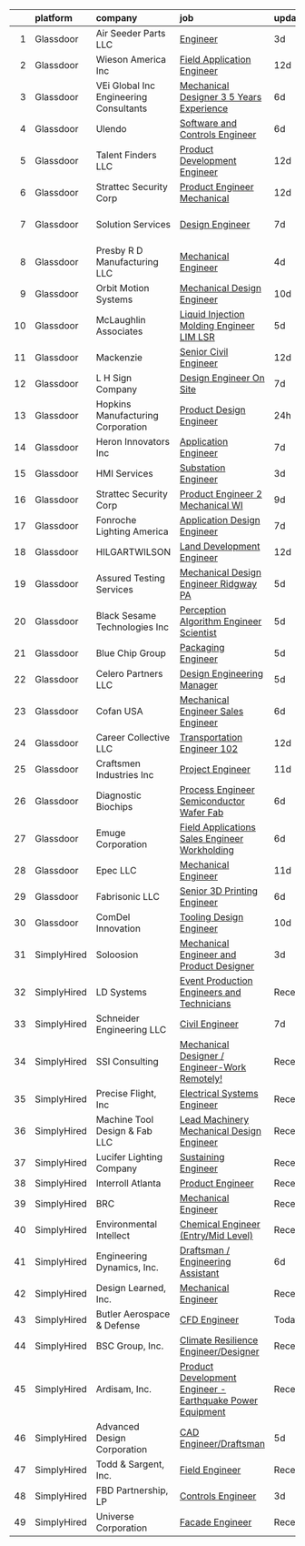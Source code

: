 

|    | platform    | company                                  | job                                                                                                                                                                                                                                                                                                                                                                                                                                                                                                                                                                                                                                                                                                                                                                                                                                                                                                                                                                           | update_time   | location           |
|---:|:------------|:-----------------------------------------|:------------------------------------------------------------------------------------------------------------------------------------------------------------------------------------------------------------------------------------------------------------------------------------------------------------------------------------------------------------------------------------------------------------------------------------------------------------------------------------------------------------------------------------------------------------------------------------------------------------------------------------------------------------------------------------------------------------------------------------------------------------------------------------------------------------------------------------------------------------------------------------------------------------------------------------------------------------------------------|:--------------|:-------------------|
|  1 | Glassdoor   | Air Seeder Parts LLC                     | [Engineer](https://www.glassdoor.com/partner/jobListing.htm?pos=109&ao=1110586&s=58&guid=000001816103764da4826d3954a26f85&src=GD_JOB_AD&t=SR&vt=w&ea=1&cs=1_e3aba16f&cb=1655190026229&jobListingId=1007931454522&cpc=B36DCB80D2A155BC&jrtk=3-0-1g5gg6tjujijl801-1g5gg6tkcmfor800-b5a62d5b1962bdfd--6NYlbfkN0A4hgeKHdLyHgzaskNEvl2xXMVaueUT71iJOYpLYISQUFvRYNkZjTydQ3Mt1guCgTjyZfk_dqfLWB9hEZbgiAsZ7YXLxNlxCbhIYVJP457aFnA89Syza5Vm2UhJuW42rcF0keUIM400c2okr5DRxuaIS6rzuAeg2edxT2RE0n1C87hG0eshOafxSLHa4vdgTXlocYxLPWq7zjvOx0a7zmp-QHMR4XBsB-zDak9w60N0P1mF9sj7Vd7t-BZ0o83qNuwBYU4lniurMhoXgXGIdiskliNHt5MgXkWYVqERteOOqJWScO__YjCUc_mst93KjnYB3N6qO4xpZChIbD_DlldmRgxP7jEiE4yUCwvpb1nZ1rBrpCEJdkmDlgR86aw6C48M86K68iBmH_xzTEXituX-cutoZPwJZvg2fQuL_oqJtACfF8nOXxuGGKsZAlfoCtHqG0OgxgZDE4A9ka8Z1-xxf08nXVcLV83y12kgXRfLMs1zpzwxip5CQgAEpz13xD59j8Y9D98ARA%3D%3D)                                                                                                               | 3d            | Grand Forks, ND    |
|  2 | Glassdoor   | Wieson America  Inc                      | [Field Application Engineer](https://www.glassdoor.com/partner/jobListing.htm?pos=111&ao=1110586&s=58&guid=000001816103764da4826d3954a26f85&src=GD_JOB_AD&t=SR&vt=w&ea=1&cs=1_889f4514&cb=1655190026229&jobListingId=1007910544874&cpc=99DDD6D84EB93424&jrtk=3-0-1g5gg6tjujijl801-1g5gg6tkcmfor800-134eb8a522032107--6NYlbfkN0CKNvdBtBh9SnuMcnkEvhJOJZTsmZHyY3ybnWicrfIHv4J7uR0g30tMgYNXfNUxIc1r_rRUjOkoMIOiLAMXZhROB-kD8v48cXuJCGjJTCFseeQ3RcmHn0x49MzqAAqSozWHPgGb61XvYRWAWXdTb8z6s5jCygNpcDBtvRt-aVaxzmlH7vvWLTnefVcBkfClnAZ_YtkivE38PVgNswWLfWXFHsCYLkzxQllFILDk7hps97qWUazo4kQdykOqqvlBcBDppQzs3VNSLMolxcYYlau-TioNkN0SiNVEmZI5hl3PElMdUI_Dk2VpZWvIN9M6cc06Na0i545VIkLfePeVlE-tMFEgOQ5Ndz1lLqSBrTOSy8KKJ0kWasybUgd2FfOUvKXgsGt5EFVErhclQFvsnyQL9kXTbs-EELeHK6Bvqc8oZbD6XYlA7saoElYxGRUOYNBthDnU3H-dQ6x2v26C0Q9X07nAPK7rrMGTxgJF7r-S8QDepTY_N4ar6rfv_h3diUwA5O_DHbl6FKRNtTSWbj4G)                                                                                         | 12d           | San Jose, CA       |
|  3 | Glassdoor   | VEi Global  Inc  Engineering Consultants | [Mechanical Designer   3 5 Years Experience](https://www.glassdoor.com/partner/jobListing.htm?pos=128&ao=1110586&s=58&guid=000001816103764da4826d3954a26f85&src=GD_JOB_AD&t=SR&vt=w&ea=1&cs=1_939b5672&cb=1655190026232&jobListingId=1007923752984&cpc=57BF6DC53E6293AB&jrtk=3-0-1g5gg6tjujijl801-1g5gg6tkcmfor800-8c24942a86aadaa1--6NYlbfkN0CVzXy0P5aOE6LeBhiNxsKm1SuvyWl5x_PVOaQPgnZvD7hKxzgvJkKmPCgXV7TxElXVi4edpEyIuKnA1A8kTJ0vPZaBn7UxxevA5tWEQExadYKup2stBLbHt-60uZvPudNUhUmRlNUaZlgde5pwJBeAcz5RWmkRs8odfzmr4SS-9uBqEV2UZj4a5tHUFX8XKUb4J4YGrfHIkG82qLO8WnoyihBIxexGNKtrkhS0KCDeBlS4IGlNRSjOgGry67JEMf0OQ0ROdZGgQHnwPPsfDV99Mh1N3HSKxrwORWs3YwuG9oN5kfftX90xnea0CopB595y6tFGl7j6ozS45LUiPC5lFrWSDwVN6Sa-SHTFQ-xPqf65mBvuVVjuidycBuafI9Wskvxv6gv3lbFKE5LEYRzDoIXjx0_WzRCC6s3TuUpDtuOy1voLG--1PkagU-kFsQYTu_DEy8WLwv0wiAPOd-Am37E28NytVYTDi3zu1yfEsBZhQ1fKEiPbDlqloY2MB4BV8A3fp6YZIrvzqCmHkw6PJF1DrZeVVjf6QWjB707Dmg%3D%3D)                                             | 6d            | Fort Myers, FL     |
|  4 | Glassdoor   | Ulendo                                   | [Software and Controls Engineer](https://www.glassdoor.com/partner/jobListing.htm?pos=125&ao=1110586&s=58&guid=000001816103764da4826d3954a26f85&src=GD_JOB_AD&t=SR&vt=w&ea=1&cs=1_64d8364f&cb=1655190026232&jobListingId=1007923894915&cpc=1FE5C5A57FCD3C1A&jrtk=3-0-1g5gg6tjujijl801-1g5gg6tkcmfor800-c10b6ab5cb8994b2--6NYlbfkN0ACTeRvGRFS6hadW-07x_K1RnsIE8OdH4tufuZ5eRAiXvJP4uszTk42BImT4H1nqzU1Im7FaOz6KJtTdOtQ3-Kkcfi6xTrEpzwsBfmB2ElVh6J8vEDCFyW3rb1PIJrmKQWI26FPQuPzGcHOZTl3K7if2jXGpxxCR3bWVQGf4NzP2becmeDSegM4u9lXcf2jWTMKHivZULE9u14EnWNOwJoHWM2jBsaCNA_CJC4feSe4RXyjyoqNJ36XLgqKAzoAJsyGYy4Ng_lOhHqgSawKiI9n5tnHItu1Nx_JOP-g__FlssqIEX7GDPVtEn7rKoke9LlCPgx9eHaed74ISpMGFO690e5lQj7curTCQOlmziNz4IwKnwj1WzNUlo2JQPduV-r6tBeG0i-hCJIDCuPDqoEgZ2y6R0UzpLRXFAZtmLWNCrKKfHC9yZEcWKBSQrXzqPUgc5EOB1Hlp8dciYMaDe5fbrMFt-0QmGyAqlvpBIkFZuHa7U2Q3hStm8qkEd4V2e-9DChypXSLpf8RyrY7auDP)                                                                                     | 6d            | Ann Arbor, MI      |
|  5 | Glassdoor   | Talent Finders  LLC                      | [Product Development Engineer](https://www.glassdoor.com/partner/jobListing.htm?pos=108&ao=1110586&s=58&guid=000001816103764da4826d3954a26f85&src=GD_JOB_AD&t=SR&vt=w&ea=1&cs=1_93c5e8d1&cb=1655190026228&jobListingId=1007910464933&cpc=5F2B44A93E4219C9&jrtk=3-0-1g5gg6tjujijl801-1g5gg6tkcmfor800-7fc2c6c1b4221228--6NYlbfkN0Dmx3LM07LHmcTCfdDxfQq3CMLhHJRcstHwhFddpL2x3mjb4UubdYFdrv2OfN7tAbPrVT-o2BejKBm_eYv23c4mXWIddhJoj_lHYDKqogwwz2NO_PTsRXIwqIIMY9UbTfXE-yAXTEzNkku9yS_TldXOp24C9L4vASCGBJyXoWVKVp5bcRC2mlWUpbx4C70Ih3Lqwt-j7NUP9KI3LE09ko01ZdrTqhZfZpdceWwGMBDqqq-OcNtheockqXSaqprs6y8Ju3LK8MGQyUAH4XDl1H1VlvWvQ4yKLzug8WzTLyodnaGiIFEvwN74VyYpdLVhySS6XEikZTkGp8K40Ryy_J7Wy0Vqm51rW3tJy_m4pwDh-_qh1Gmyht33qVdq5qHfKyQK-goK6aNp38IsT3qgFHJZjpYOvqcweDgclk-sx8MfBCoc5N2zCmbEcSyXbsOpp1F3tdlesrapqwCJMLuDiSuoJ58Go2nk_7HK5yYyxIg-Xw1Q9WMxtVKYuaY0JQiU0B6WbvowEWt7eSZCOnUnCJTqVCld4vu59aM%3D)                                                                         | 12d           | Arlington, WA      |
|  6 | Glassdoor   | Strattec Security Corp                   | [Product Engineer   Mechanical](https://www.glassdoor.com/partner/jobListing.htm?pos=104&ao=1110586&s=58&guid=000001816103764da4826d3954a26f85&src=GD_JOB_AD&t=SR&vt=w&cs=1_9c399d2e&cb=1655190026227&jobListingId=1007909306635&cpc=5D40EB493F409709&jrtk=3-0-1g5gg6tjujijl801-1g5gg6tkcmfor800-ce19792c058d9527--6NYlbfkN0Ds6hp_S9GUQDQFu2ynQ_iItyknFtJ18oRcs22e6x7_M59LDGlCTt44kTp5raCkcEYqWuB2SmQ2t_g8v2eDqGYhnwMYJqBZZLqn9pgLhUT874Hbq9PJ6LOPID59exrSxgNSqIuNNyTsEA4rpr_0ygcrZhlBUEj-GyvBgcI5cg0M3cEi0RRW9qKXFRZW6VCIi3KSBIVnv3wgF3oPtFV7mOFQxcQFt8VMbKiIQmgONZIHRCW2wpQlx-ikwHo8-QCs0r1nCXFev4KHf7TAez1zp5svJI5lDhj7V7LmDCzEHKEVrtgodleqkXykBfgj4cNTckhiTaj8i1J5_h_Gm9eNnF_oPlMXFfzSJUB4hK6KEtJv6315xyiGbJ4va7c6Nu77MDW6pNUH4ASOF1n_NyFQlfZROC1Ijr6782Wa1PnAuiPxdgo4Motc099oVFhgFZuAfGbgfvpZ7erUKF3IuSujkAhbKaAntfoN9Nbsu9oI45gevQ%3D%3D)                                                                                                                               | 12d           | Milwaukee, WI      |
|  7 | Glassdoor   | Solution Services                        | [Design Engineer](https://www.glassdoor.com/partner/jobListing.htm?pos=110&ao=1110586&s=58&guid=000001816103764da4826d3954a26f85&src=GD_JOB_AD&t=SR&vt=w&ea=1&cs=1_f6ca1d78&cb=1655190026229&jobListingId=1007920942505&cpc=DC71352C64006409&jrtk=3-0-1g5gg6tjujijl801-1g5gg6tkcmfor800-153ab2200f224b78--6NYlbfkN0AZiaPZyccuKjlre0e0RaBFeO48J0QExrO5hcuLctOVaJEbtQVSe57oak_d9O7D0yE0-qJYPA7PcskgJP3NQJv5UOxdJZbDDrrrl0n-zLDAnUC-Z5zTFazOue9rpDLY20GxuFWN5N0Rchg7NccMB2YenapZMinUZwhe0cmzoTfhPiBgCEv_0HeWLij6Z5hFHFatzwtiup6af8re24BrKEEa8nUQW1nHJHHbBcMzp0s553QCz1tQOqRQJvgV-9qolrJmQn9c3np4VGYPqNFNYLdDSyWKDCSEVzY39TL3YdzHRQ1EK63zTLcV2KgDEYp4XtXzw4oa4TXDS9e0TEHrlfVrvPnzfDmFUQvAZwB2HhcnwzW3am-3_X2nSeYncAgADFqTbUTIKNim1VeEtswLFagPqx5v5LkYTBv7xd5olgoYwNlzEifvbhsL4a2AvoDMvuxe9AY0SyupKMhcAcx7uJgJT7oBfEjqX1TSv_dh1tBVsC3i_Lq6yKkg3sP7Qh2piS0%3D)                                                                                                                      | 7d            | West Columbia, SC  |
|  8 | Glassdoor   | Presby R   D   Manufacturing  LLC        | [Mechanical Engineer](https://www.glassdoor.com/partner/jobListing.htm?pos=112&ao=1110586&s=58&guid=000001816103764da4826d3954a26f85&src=GD_JOB_AD&t=SR&vt=w&ea=1&cs=1_9242a957&cb=1655190026230&jobListingId=1007929497780&cpc=53BB737DB17F5DC0&jrtk=3-0-1g5gg6tjujijl801-1g5gg6tkcmfor800-46a5f0a2b68e8f63--6NYlbfkN0CKij7PqlIn9pQR8s_0vB4zvvDsZ04godURatqxYU-ro9fCuDXjMcdwOC2rIcFHEBGXFfhYrSaUCCDsQ9vcPpHnq9rdiVQopFqEXwJtNMNQyr2dHCflrUunEan-tjlvNH1KDiBPFedYYFSgp9u61kZw8uaMa7auR52-XTslhKioGlXI84peSwSoJM-j8lzsZxltWKrQ0Z8mGjJ7ndX1ibegnc4vHgzXHJ-LfcPilZD8kbZjeE5pGNZViPUM8QNKtzshYQ-8dA-FiAcQ3GFZ1e9xFNsydbgo_QgN14tiRQYJqqz8KFuI-mTw4Ln9A9XW9QW_1FbffBpPZ8ZbDZJsvSvtP4yqgnHGvfZHoEiTcV5EEW6vMELruHtJd_U6qlFiAJlUntUL9apxXcddmYfwcPAgV55E_BUy2ULTzeImqKPUio19Yfb7JSyuw_umTUkAAT5KkK8Q9KgduuIVmrvbqgmONyQK5hVgPRgNbodlUwDVNwPbk9sPsYma7PteN4rrAGopKLHocerg_g%3D%3D)                                                                                                    | 4d            | Berlin, NH         |
|  9 | Glassdoor   | Orbit Motion Systems                     | [Mechanical Design Engineer](https://www.glassdoor.com/partner/jobListing.htm?pos=106&ao=1110586&s=58&guid=000001816103764da4826d3954a26f85&src=GD_JOB_AD&t=SR&vt=w&ea=1&cs=1_0104c846&cb=1655190026228&jobListingId=1007916030828&cpc=99DDD6D84EB93424&jrtk=3-0-1g5gg6tjujijl801-1g5gg6tkcmfor800-ac39d79f1ace6623--6NYlbfkN0DrQQo8vEuewGHqDKRroWTDfQwid1FZcWplLes-SJkgwjgqoXh92r1vUJGzYskC96pTZiTWgVHLXb9MfT3E_gARid3grtfqh-KrbOvkF-ufmMyFuH_rl0edX0PwazAks-Cdxai2xawATfuSjgJ3w7OZevlszDhdLCf3SHwAkke6yfeWL8WAdF7FodqYl0GzK6VLbRZrYHev_qnE-WiHMa_SwPzRz3CxGgI6-5dMH0NxwLr4u5N7QAkenxx0sRGL1FYNsnxo_NCIwa6idcIEXbG-dFOyRzbzpm0tKCifc_l8IQEJIjFxZKUs506J4xr0Eqjtv9uY293LnoBwcK0nDqrCfI6bFvOQ_PN4efncjqGiYYenUJI5AddA6xvyyigYNdHM5HGtcfrg5ZYbR_FURNN7Lfs4v97GbXqVRyy1V9a2TDtktUpEl2A29UEERZ2VnX4NKtceMqpV-FQKo17IYOL0OaTOihzkaF9xc8eooyUtMkx6ek2v3mS46AUrVb0f5CBvndVvDyWs_fDjkXgCCD4X)                                                                                         | 10d           | Bristol, RI        |
| 10 | Glassdoor   | McLaughlin Associates                    | [Liquid Injection Molding Engineer  LIM  LSR ](https://www.glassdoor.com/partner/jobListing.htm?pos=107&ao=1110586&s=58&guid=000001816103764da4826d3954a26f85&src=GD_JOB_AD&t=SR&vt=w&ea=1&cs=1_c8ef42cd&cb=1655190026229&jobListingId=1007926072693&cpc=7B13412C25A996B8&jrtk=3-0-1g5gg6tjujijl801-1g5gg6tkcmfor800-1b41155cb5cbc575--6NYlbfkN0DukAwDndutArnS8OT3znlJ-TW2KpK_7rZjO0LfXc6UVH5gGuOvt159fzAK_WMDVQffU1P0Ml902p1KkxtIhpUJyWDYd04n-Btntbrgwrcx3gXnQZc7-CYXCvG_vqj996kalj7MZPX7N4fDgyN9daHedT73QSAhnhJtT9y8IYTDna-ggms-A9wfgASo6Wc2hegOiX3XzX0f6_rX_RzmsSBiOvE-8RSekrT60rjAe-1UhjsIXb4sF5ySQo5aqWlYH-tYj8zKBdM77ye95czp_0tWiAb8WbwD17gIbvQYw-KlADRaZFSiuYSYWd7DquFTxuEy1aTAkXD41OfvBRVRY5Kc2NRPKvFniWL9b-ZT4ytwxtyHS4cKb7P30DeqcZXC_tWVXXedlkJA5b0w_JnVsykHNoddE8LLEDYPui2hOEJWE6HFGo6HLzG5UakRLZJmUdNniAxGXJigfGmnvTwuRpZ9URykeNZHYFcklwyhWt4d0xdLjSZBGJ0dHaR3zokEuJkocKkhKq8tA-186nvpCJptzRtkM7DpyGfPgS-xJSVDdA%3D%3D)                                           | 5d            | McDonough, GA      |
| 11 | Glassdoor   | Mackenzie                                | [Senior Civil Engineer](https://www.glassdoor.com/partner/jobListing.htm?pos=129&ao=1110586&s=58&guid=000001816103764da4826d3954a26f85&src=GD_JOB_AD&t=SR&vt=w&ea=1&cs=1_a6673851&cb=1655190026232&jobListingId=1007910177916&cpc=5A17ED4601382900&jrtk=3-0-1g5gg6tjujijl801-1g5gg6tkcmfor800-1f88dfdd7b91af98--6NYlbfkN0Cd5ZvLdai7cR0fypH5_WiGezUQesq24dbKuF0ly35yawz-zFSILgXqdCLE8_9Kb2nb8RzQor88Dh69AVCw9f2ZWs_bVdG1iivK2xSNHdzTAIPMDtU40LSOjOn0frFo5dpkGbkhaM3BwZ-nQTt4KbSfnnTg162Hxrvx2tGAXoYdMRhAxKB0QJa6fgyOZFH6N1UXcqr-o7qWFS00WMYYGt2PPs-Mo_Mdj6BZdVj15VSAIqCLkupYoJAY0SA4YE2QeWXphOiRQlQN6x3fzjCxDfggFO71KOjZsk00mbSZ4HjS30r3uIHSVB8_3CIp3RaVGgVcrhzJ3chnag3wPbo6VQy-8d3WYF5PnFvFI4KxyX1ZReSyLRdoafNhs9AZxJy9A1RYKPzIDe-mm06mMkUXUQ9mrFIgSgQGHgVMJiON_Wzgw9AZQ2g0Lmk2-yxR7NFKhaIVuyVH5OzCheePTnXzq0TN4LdHaNXOEn9J_l7hfVwl5NnRtMwiSs0HQ3Qd_QKvcF5hgjE12pw9YQ%3D%3D)                                                                                                  | 12d           | Seattle, WA        |
| 12 | Glassdoor   | L H Sign Company                         | [Design Engineer  On Site ](https://www.glassdoor.com/partner/jobListing.htm?pos=123&ao=1110586&s=58&guid=000001816103764da4826d3954a26f85&src=GD_JOB_AD&t=SR&vt=w&ea=1&cs=1_861fdcdb&cb=1655190026232&jobListingId=1007920858254&cpc=AAED28D531AF0586&jrtk=3-0-1g5gg6tjujijl801-1g5gg6tkcmfor800-576f22a3f9372537--6NYlbfkN0ACTeRvGRFS6hadW-07x_K1RnsIE8OdH4tufuZ5eRAiXvJP4uszTk426Tb8mQzYLhpBcRQeFPeSCdotXtpUbTibZrraL0BacK3jCDqwR0psUrcWQFOfYAwLegFAxr7RX_zO074zbiRSXSefUaQYMkKSIe6lsNHyOP6fQd_PY1v7sKTLJNVdDQjDGKsgzp3KFKoV-lqkI8_VbhavJT0oTZNX6d3MHv2N1Z9Ut49kspdpK8mRrLmXUVxT9pP_35JdbNaFCE1nI89wbPXAbw19tOY5Otuph1xKYABERYOkyuDrXH8qDMlpjIzQxISftPyOeLKJG0xihFoyzWL9GIc4e3zbXUDBzT7n3uxqgz3kyDKlVaNrGUrwVE6Lbbjit0sYN3yu54xTWCgQz6GDdGO79aFGLA9llukuAewd-dwFU0zLaTh6WZuoOSLBrS7ZC39cL_NO0z3eVR2FcChyc5xjQj96Aracluiu5DZxrD2VEuzz6wFoSQLxhjsqGPJR6uxWTU1hZ1nXGJmpMQ%3D%3D)                                                                                              | 7d            | Reading, PA        |
| 13 | Glassdoor   | Hopkins Manufacturing Corporation        | [Product Design Engineer](https://www.glassdoor.com/partner/jobListing.htm?pos=126&ao=1110586&s=58&guid=000001816103764da4826d3954a26f85&src=GD_JOB_AD&t=SR&vt=w&cs=1_3cd2f4de&cb=1655190026232&jobListingId=1007937285518&cpc=56251F93361B7DED&jrtk=3-0-1g5gg6tjujijl801-1g5gg6tkcmfor800-480594b35e1c026b--6NYlbfkN0B_HvgE05pFSkb_Z5lsewMK9saEU9PR9pR_cTHu3KaFsA9I98-t1mhiXZT8zNDXCGSf-ocKCQmi4joXugsvbda7rek5EJG5GFQEwvi3a9Q_2-ycpy0Fr4odo8-4hMKgN3w-eJTUknF1UyJJHz9n7xE6IezNfASPSn47AbP42FFJbKjFeEFE46HTaHV-MJ0T4jzEy2GlOR-vxnfspMXKLwfezQ5VpgM-5OGX_iy6GjnZYhFmKv3Mem4_CnBULo6mMX5MCL-DGquEQWDgIsOp1Kr4-IBvP1EG5SrvmsOH2BZ2DCaXgoDoFLhLj9ngi2bBwvlC3FRvdzRktMEuKbQF-p2gxOrl2St-_HifEuFHvwS2FslYt1v4qhwinAF2yKPIy1CcG7L4vV41JyK4yeLw6Yc3dI-0tIOdOL49I_NHuhMt_grPtNOHg_g0Q2cbb4tozewNmcpuqHx76gJOysEwv0K-S2b-oYeMo46Yd8F8_DNZwZ1quZ94W1sbFLKxg5c_NLaE4Q0wzb6PLOdebc_mpt0VBqzl1dORFLJ3hRWpvoAPW3HSPWqxuS_BovPQrT4R9-NQfmz6_f23ONg_AwhERmB523V3QTmyoK5znB64LlQJyP5qDr6U14JE) | 24h           | Emporia, KS        |
| 14 | Glassdoor   | Heron Innovators  Inc                    | [Application Engineer](https://www.glassdoor.com/partner/jobListing.htm?pos=116&ao=1110586&s=58&guid=000001816103764da4826d3954a26f85&src=GD_JOB_AD&t=SR&vt=w&ea=1&cs=1_320e8d2b&cb=1655190026230&jobListingId=1007921072711&cpc=1899023E9966B094&jrtk=3-0-1g5gg6tjujijl801-1g5gg6tkcmfor800-999aaf3812838925--6NYlbfkN0BKgzQyzTF1Q9mOsR1amaS-juVGLjHt5Cdom-gEF9y-xeJJUKVdh3iJ-Jf3G4cr8JyYo9KaoDSOLcZkg8G5x4fFVgEQZ60rr_sCbpR_hufRh24ARfCH3_5aVEKQKPFdMP5kc7ujzZCQbVT6rXyPA2_t9iOCY3bLV0NwxHITddHE5deC3v0gOhcIo2J5VXB05GlJPrCzWDnTggLrvyyKWzd6jkel7gadR5A1c8yRkHcwnbUsjRXM1JVyr6NeSJLopBLVt_mpA8zPd3tDoxpI42VtBwix4lunOsjHvuesLlHxeTuJ-CaY1qv2CPcLbvpS_J_vGq5i3-FknZIiA9R61SAI3AZ8PFEns1tNpQtViCv6S24IEa5ogTS6j_54fMmrWgLxIyt1OL-ERT9cKuupLQzQ_IcuJ-7XmPBOZbUiT26cTFFTsnVq7CeeIDtMsBLHLm5qUAc0ZGY4AbmV0cfJ_oL7mthvGXX7LbwoXb9mtN13aZ_yKs02JRtLXiwondrcWhTXc0D4uxgZCg%3D%3D)                                                                                                   | 7d            | Roseville, CA      |
| 15 | Glassdoor   | HMI Services                             | [Substation Engineer](https://www.glassdoor.com/partner/jobListing.htm?pos=113&ao=1110586&s=58&guid=000001816103764da4826d3954a26f85&src=GD_JOB_AD&t=SR&vt=w&cs=1_91a0c1cc&cb=1655190026229&jobListingId=1007931556894&cpc=DEDDE6F097155CF1&jrtk=3-0-1g5gg6tjujijl801-1g5gg6tkcmfor800-8ad3c14999ca5e7c--6NYlbfkN0BsQv1WssY4Fjlj8_K1J1V0f0nBeZ-96hm5tyYRAdyCVa9Kyl8RL16FuwFIDx9Haw-ekH7squXfayHtW1TcR919pM1xKZAoRgOg3pLTaBP9HBbq9TCTYADFhruzc2lWZEpfjdPwciV3RnoSKDaxDmxKZatJUgm3ZskxlzRxgNHcXeEWev_x9vumSBDMPzgWbO6pJVF8_Wka2fBY_BzgrHrZ1vZTs8wp_jsuiESYo4yHHHGuIUTeJEX1rxReKH4qmvwxvPJ7u2QZfBqQhoA4ii45T8YDDpsX3QIl796EJ1T-EYWJGVOnb8TWEHGg1ZxnFHKDECXjJ5pt6vauJoe7cHod1_WBh2wcEbcXp_gd4c6PvY0XZ0gQSM8H2PEzEvuzQgJKnAlGYwB7IbtLJif3aOkad13p9sJP5FguTY4glZ4eb_Ovci6wupQAPnr_Btj9TF0DRlSXDD4jjfqOaava2QRAjb6xkMssAP9wryuwLOxTUHy0I99nUKCVrddMCr2TE0Mu16TMdaoOWD4nP89OSH1nFpoyJqsTvKuL3NHu7WM7gdfE51l-HwrHYPfSmQqTKNUM6wcFJbkemw%3D%3D)                                         | 3d            | Richmond, VA       |
| 16 | Glassdoor   | Strattec Security Corp                   | [Product Engineer 2  Mechanical WI](https://www.glassdoor.com/partner/jobListing.htm?pos=101&ao=1110586&s=58&guid=000001816103764da4826d3954a26f85&src=GD_JOB_AD&t=SR&vt=w&cs=1_bfc83214&cb=1655190026227&jobListingId=1007917620867&cpc=147CB3733C937FC9&jrtk=3-0-1g5gg6tjujijl801-1g5gg6tkcmfor800-7354a75937fab6b7--6NYlbfkN0AI9HVnuJ1vforiP_yQPDkiZaQDVO58FsP13dAu8TE_8-PEhOsmh_2OYQiTYiqf0YVvCpNLopZQ4f-zVQ4HSlPBLe6EtT4CLysukT8co6f9lCciEQrD96zfiWMIuNt_QCVT5GGad4fUmqhfM--VcxrajzvIbsEtroqm0yR1sfbevxpq6fUYkG7X0wE3qaSro1y9Dfm8YxOKHpdFhHDxE7MpsndUkcEPpWAyJn3DUi93oZE6SPvRtv4AWJGLHn6Nw5-S6bEGhObu1209y6LBxXPseBFejdlzZoGcAKxGRvZ-S47urCAkctGkPDiwX6FzHJqBANcHMRmn2miYHLvQoVRn0ZW0iPOUZUzW6TzC9T1Hop7DKPOn84Pkq2AMJ3Nbj7T0ODzAEdaL5Uu8VNDlmxRZqdR0Z4NNbUyT9g_z-a_IqxHbTY2gh9vdlfaPHrz5xt8fqh1Li65wjrgHvaI4tvfFQJRW-pagjvnQ5Z_Kam-PNg%3D%3D)                                                                                                                           | 9d            | Milwaukee, WI      |
| 17 | Glassdoor   | Fonroche Lighting America                | [Application Design Engineer](https://www.glassdoor.com/partner/jobListing.htm?pos=118&ao=1110586&s=58&guid=000001816103764da4826d3954a26f85&src=GD_JOB_AD&t=SR&vt=w&ea=1&cs=1_a11bc2c9&cb=1655190026231&jobListingId=1007920818759&cpc=F273AC118AFFB46B&jrtk=3-0-1g5gg6tjujijl801-1g5gg6tkcmfor800-032a8950114ae027--6NYlbfkN0DWtRa9NJfjQIs4MWRRqD4F41esfMsK79cV24t80VXfzWoIWo7wDhVmB0HwB2k3YwvQp74pjD6wc4VBIHS_E8ZGHYRpPqerK4tA8JNpkdxq_1BT8w8Hkn8A5pXVi_b7IXpAoumBsFq8MQK2Wckn1iIadqGA4ZHqmlMqLLeVk1HOqVZmC3j6Jv_Sn3ilsp1B-Pkwao5KVmwUEgd_KIaeN3Ju0KbS68GRyYpZo0lkXpko4XoOv3LcIYp0hDjcbCB8L5fEhFpnrvSwvixg35PjQbF_kl7WACbmJEI0VhnbT8NYhHkJ2yuCnwVSfLqSuDSBJWJZt0xolrupWqq2_-y6yywx6pJ8TmRc8R1Ymqr2g-sofZSVFrlvTKII9gFItu8mZRjXToYgS3gou3TtViS8D_mSH-3yIZ8f0d3-WiBESwbnb09i07HHvilV_JuCseku200oHdrxkuXBTxFwoOXYnSodsvgNYQ_rb76eOOzjg5oFign5_--T0YwtgnP9JqefMimCswanattIZ_tcWBuqP1ne)                                                                                        | 7d            | Boise, ID          |
| 18 | Glassdoor   | HILGARTWILSON                            | [Land Development Engineer](https://www.glassdoor.com/partner/jobListing.htm?pos=119&ao=1110586&s=58&guid=000001816103764da4826d3954a26f85&src=GD_JOB_AD&t=SR&vt=w&ea=1&cs=1_a108bcd6&cb=1655190026231&jobListingId=1007910097166&cpc=A294CC0C7254FA24&jrtk=3-0-1g5gg6tjujijl801-1g5gg6tkcmfor800-b57800fb5bfefa8d--6NYlbfkN0CHpSnjIPxMtekS58WZl5Olhjo2iWL5RjE_Boe0ccr3FpZkwzxCry1ahr1x4odrNKEwA6Ckv5KZdGsFYqIK0Q3GFlghvIB-bVlZp6DGnXTJv_TuT3smx832kEbKIZ8Ji-O7Kx2qoh-PLx_U_gP9lCbl0Fhke-XL_zac2peDdeREL5mFvQTZyyuhSHhFs6fEi2t5WExxG4ZUNRrH_Ep3F9FqBZ4gppwhPdVWXIA5jyveb6RrUb2eHBGpIwB-nLZgk8j1Czi9jJFJ5iDy97okC3-b7OrJB8snGeRp0u9KiuuKTKQyY9XB6bj2Hz1rOY9Z8FByJJQnplNLceP_-HH8Cl2zpkRcsiNm7NpYTJ7N4BQRg0_kg8K6UdlVdW8-fK2clAVJUOID_80sb0P1JhuH-3fY5Ngz58HhZbqgrogUp9ZEVxvneO-pvZMLvYobcnc0g8U7OuU18CuqDQlMzwcyfrL8auUcAJWwLohVrLAG-UAZbRvGrLu6nEoIkW1P7rowbCCST7uB1FFFhahXTJ1dKikc)                                                                                          | 12d           | Phoenix, AZ        |
| 19 | Glassdoor   | Assured Testing Services                 | [Mechanical Design Engineer    Ridgway  PA](https://www.glassdoor.com/partner/jobListing.htm?pos=121&ao=1110586&s=58&guid=000001816103764da4826d3954a26f85&src=GD_JOB_AD&t=SR&vt=w&ea=1&cs=1_0dddd62b&cb=1655190026231&jobListingId=1007925820688&cpc=0532D3C59FD6A6A9&jrtk=3-0-1g5gg6tjujijl801-1g5gg6tkcmfor800-ecaa971c780997bb--6NYlbfkN0CzvULQwG23MbfgQ5ABydV6xH9DbrD__LRBDvFvHMjzYOc5JYsy-HNUsBEVuygNUd8xxscJtvISNBZhjdNWjTYEEYvDsT8xWmr1rhduaoXMKqFiJgA7XEu1wL7qA6wvZus2tM1k03y9vtxI3JPcAeaD7QstEO_oz3vRUqKQSziUnwNj4YaiESvavZCx9orJfAYOqpgHVKaxPjj3dH1QV0-mOJG20CQ891FQXbahCnKaFNK1F2GETEfAsAFRMNuljfgJY6gVbcjeudY_kQEBNH0tisjsJnM6y1MhzzHxyjU5r2sZxtiS3aUrxGzQTXVNtfpe4Bo09R2HGu3gqT6Iag3nw6YO6Ye1bTFk13osNuY279tgDPQppZulR7jpysWOFOCE4-mLxGH6LgcrrKrlsicfEuVzQxbpQaHS-ON0uxucIk6DJaeyYLbVKqfDvpwYduXP1ULgFJC3rqr1ImwXmaVtsJiYy8haT6SZXsmBEDu0li-OepCVDlKy2jcNqqafswoe_5drcNAun7UOSXZSY_vAVVanejtrYf3qPxNvw2IJ2Q%3D%3D)                                              | 5d            | DuBois, PA         |
| 20 | Glassdoor   | Black Sesame Technologies Inc            | [Perception Algorithm Engineer Scientist](https://www.glassdoor.com/partner/jobListing.htm?pos=122&ao=1110586&s=58&guid=000001816103764da4826d3954a26f85&src=GD_JOB_AD&t=SR&vt=w&ea=1&cs=1_ffddf274&cb=1655190026232&jobListingId=1007926753236&cpc=6F06C97B0D93B156&jrtk=3-0-1g5gg6tjujijl801-1g5gg6tkcmfor800-6c5d2676ba8765f7--6NYlbfkN0C1y6JstYOqKQSjlTzRNpLqbqc-mamcipwBCr4Y7LMyiseNpJIfYgc3xcRV06JmvklZlXYfa4AInNYTYZSQPGq425lCYfzldH0J6HbIwJNNMW-rm4-R61w6FJrNrh1R2QyGyzczGygxlp8jbIUm2RYv13EUsVuQaGrQIXnIKhxK07QDNbISoBDP-9qMhEshhDNji5_QEZFcJmssEwFHnoogPmdAp0t7eM-XHP3HEo8mb6wg_pGTcdVGugXt_I0cbQ9-nTCuvh7Zl6ASeZjZ1o3e0JhZ95p1sgc0OKKnqxEpFjF-DF7CLurgdQRI4nImT8Dqon9eqLj9-dLwyK6dD_w_653WgpxKKyUFkQfvLroOYCWbf1O1HC-2up3Jpfpv4ceBmzYA6TT9fBlXzjXfNWrXg9n8uRP8VvaLcxNjcn0YEG__Apf7np2wkrBmvMlAkOConhnpm0UrI4IdQ5q3kfueM3X5XT3OxPxeeZwUF_-UcjH1F_ZIhlPr2sA0Z65HS--s6UE9AGvGrA%3D%3D)                                                                                | 5d            | San Jose, CA       |
| 21 | Glassdoor   | Blue Chip Group                          | [Packaging Engineer](https://www.glassdoor.com/partner/jobListing.htm?pos=103&ao=1110586&s=58&guid=000001816103764da4826d3954a26f85&src=GD_JOB_AD&t=SR&vt=w&ea=1&cs=1_92cf6019&cb=1655190026228&jobListingId=1007926660750&cpc=F1DD1AFD7FFFBFA5&jrtk=3-0-1g5gg6tjujijl801-1g5gg6tkcmfor800-2823eb981031960e--6NYlbfkN0B_-EqM-cAC4OiIwPQqyh3jukGNwSZDgTK1lzXgMkY5zTociqF0rOjAxeuirQNGLoY7sFayTuEkgYWryyQMKPIbcGyKfMFYerd024lTIIWR--huag3BMHALB1KLX4o6Fz7BrwOVzJkhdgXtulDqQYP6pLbk86uqr4cYAL2UbFUtv0pMAZ9LiCOOTLyizbgs0KWi67tqdVBzMb7yDXI3TFbFhRoxDDREGWwOv44U-sAzKNCHme0ExQFDWaiY9eaKT3_tJO-YMN8vM4PoYEv367xAINyvwElIx2OM6l46ENBakdtcyja4B_o3rDPELJbOaUbgC6ndCdct09wnf-GYeSNfdTSaW0Tr3yPHXP2BiCNj497noMgHm-4BjCMT2uGkGfq-w7bB2gJLRQgMhtQ6CraK_r0E9k_ao3bqN1pTsoAUB95A82HE_FSV7RDtndEUX4ExNch4uOlUWJiV_MmS3hh2iTzKsUSXMa-7eqXkCRIsFrvDghdsqyJMbi-3U5_Zzl88rWii-2ppoi8KdLU2Ua5L)                                                                                                 | 5d            | Salt Lake City, UT |
| 22 | Glassdoor   | Celero Partners LLC                      | [Design Engineering Manager](https://www.glassdoor.com/partner/jobListing.htm?pos=124&ao=1110586&s=58&guid=000001816103764da4826d3954a26f85&src=GD_JOB_AD&t=SR&vt=w&ea=1&cs=1_c67b2800&cb=1655190026232&jobListingId=1007925914526&cpc=9B04766A36D5BD9D&jrtk=3-0-1g5gg6tjujijl801-1g5gg6tkcmfor800-51a30dbf898cbacb--6NYlbfkN0CzcDFs8cjNZITHzPaspPYUdxCTppyanGLeq-qEeiOFHyOmod-8u0HBmuVsaz0YTTvaNAKn5wRwtxEhMkcSQOdzDeeYJ8yw38oDHl6B6qsa9v95cSSK1EVsKDX_Ugg-RsGEnZsm3m7oY0JLr2VYGyOCcHC5NcKyQlpYhdVMxlnHy2RiRTzhJ-amBUjMprFt44fk2ufdhsZa2-vOUA84JMBneiDvaOxp_uEZ53EYuRMkaKNKPvopFG3y3SGkVMYXwD73VkaqHDPhG-s34-_R6AOlb7lLwWVrwxwHkRDQFdjVB8I33eM96dtWrLV6dottuuOJgHTpFim6o60oarIL6iJrdNE4lVYxT6OYW-bSgM4GOs1GKz9SNw40FXbpkIVk0XHKWMfT9hh2PIVibUpnoHUv1g3XbjiQox9qK7l2E46jSoQrDJsFPllZ4cLqTA3TDWvGfxCpHoAPVaKBa9LZMrD3Xe1zr_y5T42G3J_vur7Hc2-IMkcsAR_cnEWxTeviGi9cugTNoROqAns2lf6_Q54f)                                                                                         | 5d            | Woburn, MA         |
| 23 | Glassdoor   | Cofan USA                                | [Mechanical Engineer   Sales Engineer](https://www.glassdoor.com/partner/jobListing.htm?pos=127&ao=1110586&s=58&guid=000001816103764da4826d3954a26f85&src=GD_JOB_AD&t=SR&vt=w&ea=1&cs=1_3eee5b62&cb=1655190026232&jobListingId=1007924556784&cpc=14EA3C8ED2A7C15F&jrtk=3-0-1g5gg6tjujijl801-1g5gg6tkcmfor800-8845109d0a7a4969--6NYlbfkN0AntbSkZJAy1vpefW7qgByxNTAFrRN59FPrwfLVJq-WtrvPYKqIAjynnEEWa89CZchTFjxPmLUHUOp5mD7Rq8loo15Z-xV2hfD_CY8MRlep8MpZ6rdieAPzVGhqL0erqHNPSIRa4cM2LjQcfUe2NlolripZQLAIhPkrOt6JsgpMBiV0_ln1fb34Zlf1BdoUszppnyX4UE6T1HFbpb4M8wxDkgE_SihDY6s_kK8M37MhvIAf0pMAl2wBGk8Bjre0TsThJkndEiP9bcHBlRsmwCR4RXiBzf8eu9BAauqWJ7vAG_SekWwgj4UpuCsDnGH1pan3m7yigAt3p6c2mxO5rSIVguppFLbeb5Ky91LfixDoCAYAUBs-sQipBBdlj71gLL0Sq8lLR3t8twbL-qU0a1sZgT50X0B37xryGX0zI5cwD0L3oV7YofYat5TAntAxXhmjp3oMcSa5uIvJ7mpImVRABbP8XOUZnfbDHPYyeFLiAe6exu_aYg6roX5JwjLhPR8btenEKsfcSNEEzdEVTPiPijkTk3wlUVo%3D)                                                                 | 6d            | Fremont, CA        |
| 24 | Glassdoor   | Career Collective  LLC                   | [Transportation Engineer   102](https://www.glassdoor.com/partner/jobListing.htm?pos=105&ao=1110586&s=58&guid=000001816103764da4826d3954a26f85&src=GD_JOB_AD&t=SR&vt=w&ea=1&cs=1_df4455b1&cb=1655190026228&jobListingId=1007909466819&cpc=89D89127A393A397&jrtk=3-0-1g5gg6tjujijl801-1g5gg6tkcmfor800-6970ce4a52374945--6NYlbfkN0AY4guaBc_odNxnJHTncvfwFu86WvDwtbc_K-gSZc1x5JfFjz3bTmW4Ylk_JcG2r3OxtOmG86_LJBmPUb358knRaK1x0TmKt67srrPEGZaacD7JknifdPHqlM__VQfddYl3YZOePoYaN8O5c543mOK0E9OoH1Kim8us_M9ly-53rz-7fs6vkfsp15ZIZQ-fMsBTQv3ojId1EFfNppu-eCt0Mc1WdkXJ0rFxGIwvsejOs4ARze79I0XM1G8eiyF0-EfRkDEQ-438UmGGhhybQL75O7z8njFXHtOs53gN2qDjTw2wfmNiQzwpf7eRPa7yaEag1LY9n-haq2byms2JKwZrKM1NzMBuWcaCp5np3Mwxj3x_lBpvhHqPWOdjkA-OGc4akNwsZHbtfBbD8D7eAyNZrmJwH8PV-81tCjxh7oDLKdh4FuAUGjbggJioEI73XzSpcfl09Tn3EUxguSZTMnYNv4HtjhiN4qu6aCLEQYwPDmlN5xO0AVY8OvFNuDw7X4erKAF--HG0r9iQefZA7M_Z)                                                                                      | 12d           | Las Vegas, NV      |
| 25 | Glassdoor   | Craftsmen Industries  Inc                | [Project Engineer](https://www.glassdoor.com/partner/jobListing.htm?pos=130&ao=1110586&s=58&guid=000001816103764da4826d3954a26f85&src=GD_JOB_AD&t=SR&vt=w&ea=1&cs=1_9dd9673b&cb=1655190026233&jobListingId=1007913567806&cpc=A0F492792BA00C0C&jrtk=3-0-1g5gg6tjujijl801-1g5gg6tkcmfor800-fd9bda01cd849d0f--6NYlbfkN0ACu_hgM4mYOpGjE6TXudS1eLEYdlotK5aSiNrSIRlNjof6s4WZH7bX_FRTqFyGq9_Kv9lpg9b5n_QvjE-M-lE0ODaYFTpzBkyoPbqAint1y-KHdBdoa52ymB8egCcDrTWVZaKIvVMfrOQjgmrLe4yInc82xFtRVoVt1unvqfMnC8Xcnxam94Z8hQkAiLre14OJWTfBhD2h9eD4NOaZHqSKKzKqIm14zPahdwJEN55kKtzjxSgCOTXqJZO9gCW2t6F0ILs39tC7k9cFY94IEt4Lr71JOQ0Uaolit2S-i28-308Bb6MH_jTD4Uvr-FGkCuT3DiW9-6oXIe9j9lpOGINBh2dZJaud3Hde1S0BpD3zb0_jaZjeGnEwxW-JfzP6LRWPqrwCwF0rBtyjmBDYyuwezb9t5tlpZF8Now0IdaPzwbEoG5eEkfvjEbwjWFL4dAMvDn9SSeH_REXUuWh_Hwbw_M-w8ElTdFUEp4prukc-5jbelJN05XLfDxFLSGl_OzwH82mb5O82_A%3D%3D)                                                                                                       | 11d           | Saint Charles, MO  |
| 26 | Glassdoor   | Diagnostic Biochips                      | [Process Engineer Semiconductor Wafer Fab](https://www.glassdoor.com/partner/jobListing.htm?pos=115&ao=1110586&s=58&guid=000001816103764da4826d3954a26f85&src=GD_JOB_AD&t=SR&vt=w&ea=1&cs=1_c8472977&cb=1655190026230&jobListingId=1007924026811&cpc=6A7555B79A28284B&jrtk=3-0-1g5gg6tjujijl801-1g5gg6tkcmfor800-f161d31e37a7ef88--6NYlbfkN0AtR68e5gWpPxoovZgA7Udo-dcymoK0NpHFMpIgh7LYz_jF4aY_SHIfDT3dnGwbLMKKHaQHMf3ykyQQ2B84zBsUOYDuiCim3D6EawZHrU7Yeg069nR_-aBcXa5t4jw0pAIH4s4MJxCC-Qn3tnA6x5n0-mYlnzMwC2nyZKCsZndS-dZAClwp1XKlH1v2_iFkrUYDxy7iO1TlWrr7C_Gs3ot7_cFyDp0lv5gIB58rJEtZLU1TQ_gyJpykF5J1RcIeEn5tUpH8Gn2EuIfeXbYUdn95jVYZcYWYyOeZKyvnZRlPcFOxB7oslf1CQ9wxELO_wOTk8ZBdbYkBbAnEjmGZi-TeMyOV2nI-w466aSA9TQg7V7zUBXJUa3u3UiAK9JOJtTDlNE2yMZcBWUqj0hri2RHk20o6GexekFvExXBRGB9K9HZ_rwqhMsZSb6lAXMRvWWPWrCogcxInt4FuXTVl5gOJqJOXGSE2WI3QfbpAOiDOm6JTTF7I3gbqL6eB0uAuhGNHZYcSNNP9b80VKWzuKfKYK9UkgQgMgdI%3D)                                                             | 6d            | Ann Arbor, MI      |
| 27 | Glassdoor   | Emuge Corporation                        | [Field Applications Sales Engineer  Workholding](https://www.glassdoor.com/partner/jobListing.htm?pos=117&ao=1110586&s=58&guid=000001816103764da4826d3954a26f85&src=GD_JOB_AD&t=SR&vt=w&ea=1&cs=1_bea87e59&cb=1655190026231&jobListingId=1007923276734&cpc=AD4FA8CFC4678512&jrtk=3-0-1g5gg6tjujijl801-1g5gg6tkcmfor800-c32702f629b6a690--6NYlbfkN0AD48tJqi7rhH_JubAJFalo1LYJpaFpXbpbblYiXTtZJTYFDQBAQPx2AkudMxHdj9XEHyXrHxJaZCOdDX8k48_lxFhuAlQG8MK4eh_gjSA6AAyshB_xX-FZGCRDds-uV1ERHMLrh5XNlCk3lZiUy6Ga5Qig58DV0XCpT_WHw0F_CEsurzeve1DHTsGKtCGFbQRtKUQKQSjxo5GSWsoh-zbpkTmy0nFGXCF2euzI14z4Y96jAjHOau6AZa6XnqKjVj7ppZX2VsGbRAxQiYKCs56dvIGzd2L20HpQqqHZrC7V8WodzjKaweJDQ7_xaDVfxMOB5qYQSbcaw9jmnJdLrRjFWuzw3nZxrFHG6ziRxdHRkh1KX_a_sNXBfS1hZMox1VYb31snGqeX1ar9QSRw6UK5DjbA9zkBrGDm78f-vVHjGz3ghe0GM99ipGd-3F89Ls7m9oOI1_JxvaVzZNpwdx4hlmyS-pYkogdZ6sboV21W-OnWpLf_mrFTeKlLg-XEHoZhbXp_-FK4kympi5_SohzrXsmH_94nKjLCgiE0cuK-Qg%3D%3D)                                         | 6d            | Michigan           |
| 28 | Glassdoor   | Epec  LLC                                | [Mechanical Engineer](https://www.glassdoor.com/partner/jobListing.htm?pos=114&ao=1110586&s=58&guid=000001816103764da4826d3954a26f85&src=GD_JOB_AD&t=SR&vt=w&ea=1&cs=1_345a5f90&cb=1655190026230&jobListingId=1007913144666&cpc=C8DA9B4467A3FF0B&jrtk=3-0-1g5gg6tjujijl801-1g5gg6tkcmfor800-230e4abc8f24da0c--6NYlbfkN0CasicyJFHJt_zdtTrSccTIeO3T9hAQte91R2AAjuPVduRu6qRetm0VnLyQ3e7eowr2xIlLGTF5HqXtgf9ZYrlOVwQ2y2kYAj1mEGsAuQBNe23hnJQk2R5nmFGyHAkNOMaKidrtlywjKyT2sP0FbgWZsOJeuDdlI9Cgvp381fwpRbPRYQQ09fPE8Eqh_qC03Jta6IcQhQ4SW2RFUTh5PjKCwQr1xV25xBAW6l_TcDOuBrumUfYxnZazPPmSguLWiVkV7AFeVlOES6R-8rAxHP_0nE3nYehkQbJ15PlFImplc49kGAgRnyyaibVm4_Jg2bUwwO8jp5xlXJ_UG1CljLc9xAjLKBFICh6JzKjwoGDLJVGA8KvHBaPvQG7b5sySkjWbckXvxcf4pSkRReHRzTQL7vrC98zVYyuSFUU8a5GGUu0DlhLzbuQymK6paxSsJbWWiNWYrRbxXnEIzCmBM98ASg1a7_gyG6HbsDWZ0LlUd39dKLuPmI2QV8XsEMBDxc0p5IFZyNtJGQ%3D%3D)                                                                                                    | 11d           | Fall River, MA     |
| 29 | Glassdoor   | Fabrisonic LLC                           | [Senior 3D Printing Engineer](https://www.glassdoor.com/partner/jobListing.htm?pos=102&ao=1110586&s=58&guid=000001816103764da4826d3954a26f85&src=GD_JOB_AD&t=SR&vt=w&ea=1&cs=1_cbfbb9a8&cb=1655190026227&jobListingId=1007923231745&cpc=8C8C01C1671D14CC&jrtk=3-0-1g5gg6tjujijl801-1g5gg6tkcmfor800-0d1cb1734fd1d007--6NYlbfkN0CNayYzF1mBaI40OgT78t3Q2d9IxlwDzhsYR4HK7epYUdjvLWW94mgjzeN4HHaphaRylgRRnwgpSqBaki7cb6mKbXdzEYhj3SSX70hG01Dn13RedA63GrYpCCGWZBFwDfih979RhhzwbNrWjz_sqGpz3wIHewFwAE7qvN-pzDcv38E41Ai-YBrNTfWv2PqUPZrOl1h-3OwB0odQlE6fcXRiVoPnk7ElC0UXiNOGQoDyT1S1zQsoHnmlb-ypc3SEtyA-8j0M98zgob9BiP8uGJ5Ae7Y0bvMajOXNItzCUhHQoI0rGV5O89J003JLnAb_7bRhT9TyAWKE18MbArx4bZ9H6irjRS2HbuLf6_2Q28QlzXRPYLuTayj4_BSX8wAvkhWfQTKwHBQ8g8D_4lNd8-WY21AhlHMheAUPJ18Fwu9oK9iQ03I72rC9j2ZhI98gaduXyBX9nXqha9CsyX3t_CZ-KrALvZifSDF11B4aykFtS0BBV5J8QSZL-hkV0BH4sQ5qYo2kss4OoZG9gac3yMjm)                                                                                        | 6d            | Columbus, OH       |
| 30 | Glassdoor   | ComDel Innovation                        | [Tooling Design Engineer](https://www.glassdoor.com/partner/jobListing.htm?pos=120&ao=1110586&s=58&guid=000001816103764da4826d3954a26f85&src=GD_JOB_AD&t=SR&vt=w&ea=1&cs=1_53ad608f&cb=1655190026231&jobListingId=1007916169700&cpc=F1FB798072DBF385&jrtk=3-0-1g5gg6tjujijl801-1g5gg6tkcmfor800-b3bd4d004f90b050--6NYlbfkN0C0zyM5b38eA5xjjxn1cchlp_YZi3tbv0y602er8-NZLbOiDKrUZkXl2rP3IqZIgokcjcqEuONFQUnX7TAgmI0hztpdgmrvm11g0QWz_b0vr1KjE-mMYvr7xtvUUOblc-CUZrUEgiIUlrCjqhPWubtpgQ1jITpDJ4EoScIdYK-7Iz7xaF0IVXaUIHakHcZrxPY5eUfk71gqQRTNyHGncAMfGFJVLjUQNV_gBKw0g07TR2shvpeOzYktyCFo_wnCeO2ZCyrnRCdzzF2BI_KYEo09D3qSjPMKeWwKyDxj1Q5ksJGuHftwLqRHhiyL559VHTIXeEF3_XicvalcSuBDASa5vCpg10tlfAt_F730R1QKJwNLNUmhYfov0qhpck71Zp9g1BfN_FzzsmIWQQ0jwQnvPdZu_bEqmZNlnpKz-yFUKJMTsPRQCoUkEQ1SH_KgsDSDyVjXP5q0GSiLiPeRFsJ9CtnvEOm7iZd1HloR9CIDBWHUr10vzcTLd4kDpZ3SPPqWSYuU127X0A%3D%3D)                                                                                                | 10d           | Wahpeton, ND       |
| 31 | SimplyHired | Soloosion                                | [Mechanical Engineer and Product Designer](https://www.simplyhired.com/job/MMYUDTiG2qqpmu5PUSfxgqLV68atur0r_5dqoRkm1AaBuTzhO7z6gQ?q=3d+engineer)                                                                                                                                                                                                                                                                                                                                                                                                                                                                                                                                                                                                                                                                                                                                                                                                                              | 3d            | Remote             |
| 32 | SimplyHired | LD Systems                               | [Event Production Engineers and Technicians](https://www.simplyhired.com/job/SauVSJzTsj9OPfgBNYfNKOMzgZbmz66mmpZFgvSXiAZaN42PQC2eMw?q=3d+engineer)                                                                                                                                                                                                                                                                                                                                                                                                                                                                                                                                                                                                                                                                                                                                                                                                                            | Recently      | San Antonio, TX    |
| 33 | SimplyHired | Schneider Engineering LLC                | [Civil Engineer](https://www.simplyhired.com/job/VLlqqIG2Fqpsvm85aoRwO9hO52n9TOtumNS2-LwVPkK0h72qKOxMjg?q=3d+engineer)                                                                                                                                                                                                                                                                                                                                                                                                                                                                                                                                                                                                                                                                                                                                                                                                                                                        | 7d            | Boerne, TX         |
| 34 | SimplyHired | SSI Consulting                           | [Mechanical Designer / Engineer-Work Remotely!](https://www.simplyhired.com/job/VaQNU5xa0G0WPVoJDTZmSlYzUVaGMxkaDtl0vmWmIJo_ihyEyT9pRw?q=3d+engineer)                                                                                                                                                                                                                                                                                                                                                                                                                                                                                                                                                                                                                                                                                                                                                                                                                         | Recently      | Remote             |
| 35 | SimplyHired | Precise Flight, Inc                      | [Electrical Systems Engineer](https://www.simplyhired.com/job/Qic9IL7ttbr9vwc-2H4Sfw9V5MAW68jlMDBbh8GWi4Aeou6p1peAfg?q=3d+engineer)                                                                                                                                                                                                                                                                                                                                                                                                                                                                                                                                                                                                                                                                                                                                                                                                                                           | Recently      | Bend, OR           |
| 36 | SimplyHired | Machine Tool Design & Fab LLC            | [Lead Machinery Mechanical Design Engineer](https://www.simplyhired.com/job/s6-6ptlK8dzUkJdu4KCGsSBqY49t_zXmkx6T4fNs610DtAu3fiqI9A?q=3d+engineer)                                                                                                                                                                                                                                                                                                                                                                                                                                                                                                                                                                                                                                                                                                                                                                                                                             | Recently      | Fostoria, OH       |
| 37 | SimplyHired | Lucifer Lighting Company                 | [Sustaining Engineer](https://www.simplyhired.com/job/x94QHAlLPWEMnWL7wV-MPa-kYdk_6tFnT4Cuad106M6jVqiqC7A0NQ?q=3d+engineer)                                                                                                                                                                                                                                                                                                                                                                                                                                                                                                                                                                                                                                                                                                                                                                                                                                                   | Recently      | San Antonio, TX    |
| 38 | SimplyHired | Interroll Atlanta                        | [Product Engineer](https://www.simplyhired.com/job/w_tTp5T2jrDZvRDzaP1BN0K6KudcaUzVh8drnZlCpGMpOLK3ZUbvCQ?q=3d+engineer)                                                                                                                                                                                                                                                                                                                                                                                                                                                                                                                                                                                                                                                                                                                                                                                                                                                      | Recently      | Hiram, GA          |
| 39 | SimplyHired | BRC                                      | [Mechanical Engineer](https://www.simplyhired.com/job/Ae78T_nAQ7wFxhswsDy-WhF2neDU2MoK3PGjGmE22DET_csMtR9PwA?q=3d+engineer)                                                                                                                                                                                                                                                                                                                                                                                                                                                                                                                                                                                                                                                                                                                                                                                                                                                   | Recently      | San Antonio, TX    |
| 40 | SimplyHired | Environmental Intellect                  | [Chemical Engineer (Entry/Mid Level)](https://www.simplyhired.com/job/WTkhBST3Wm_PWMXhwdj9lQnlW7WgVbojXPI3vBOrBC9RxvVS3nUVDw?q=3d+engineer)                                                                                                                                                                                                                                                                                                                                                                                                                                                                                                                                                                                                                                                                                                                                                                                                                                   | Recently      | Remote             |
| 41 | SimplyHired | Engineering Dynamics, Inc.               | [Draftsman / Engineering Assistant](https://www.simplyhired.com/job/jWYCKKUGmzCzrM8W70lpWe57ketubrLZZqzfQddCZnW_RtJQmFffCQ?q=3d+engineer)                                                                                                                                                                                                                                                                                                                                                                                                                                                                                                                                                                                                                                                                                                                                                                                                                                     | 6d            | San Antonio, TX    |
| 42 | SimplyHired | Design Learned, Inc.                     | [Mechanical Engineer](https://www.simplyhired.com/job/cFisiq3U-0hNsVnBs5g9aBY0pOKXdCbxa3wR-PBJl7ewFcsV5JAE5w?q=3d+engineer)                                                                                                                                                                                                                                                                                                                                                                                                                                                                                                                                                                                                                                                                                                                                                                                                                                                   | Recently      | Norwich, CT        |
| 43 | SimplyHired | Butler Aerospace & Defense               | [CFD Engineer](https://www.simplyhired.com/job/A5rroZxf-EB6gMDjIgD7Q73Kf-yasW7-D-Dz52FWu9la9yqtVip-ew?q=3d+engineer)                                                                                                                                                                                                                                                                                                                                                                                                                                                                                                                                                                                                                                                                                                                                                                                                                                                          | Today         | Remote             |
| 44 | SimplyHired | BSC Group, Inc.                          | [Climate Resilience Engineer/Designer](https://www.simplyhired.com/job/yXXige1WLmoXXaje-ODEJ4Q37pYqfLsMG655UL0h-EKeudTtsqXHzA?q=3d+engineer)                                                                                                                                                                                                                                                                                                                                                                                                                                                                                                                                                                                                                                                                                                                                                                                                                                  | Recently      | Yarmouth, MA       |
| 45 | SimplyHired | Ardisam, Inc.                            | [Product Development Engineer - Earthquake Power Equipment](https://www.simplyhired.com/job/LsyeIAaZUXwqz-tDjeOOshavmcbKT1c6FbNIehSHh4-FhFR-pVkcyg?q=3d+engineer)                                                                                                                                                                                                                                                                                                                                                                                                                                                                                                                                                                                                                                                                                                                                                                                                             | Recently      | Cumberland, WI     |
| 46 | SimplyHired | Advanced Design Corporation              | [CAD Engineer/Draftsman](https://www.simplyhired.com/job/nFYto5J7VxCbHxJctCRUScATNHwix-sFhV0hevbcC1K9DQ0f1Z8shw?q=3d+engineer)                                                                                                                                                                                                                                                                                                                                                                                                                                                                                                                                                                                                                                                                                                                                                                                                                                                | 5d            | Remote             |
| 47 | SimplyHired | Todd & Sargent, Inc.                     | [Field Engineer](https://www.simplyhired.com/job/7PmcNn7fGz0RI7vcCvJaUP3Q4IGno5tYYmUnoQObASCZqyrQZ-mHRw?q=3d+engineer)                                                                                                                                                                                                                                                                                                                                                                                                                                                                                                                                                                                                                                                                                                                                                                                                                                                        | Recently      | Phillipsburg, KS   |
| 48 | SimplyHired | FBD Partnership, LP                      | [Controls Engineer](https://www.simplyhired.com/job/KnF9NxKTHGlYsO3QXYqxJyy3ENteqU6vfcQeUkwW97a5wpfpuWKuLQ?q=3d+engineer)                                                                                                                                                                                                                                                                                                                                                                                                                                                                                                                                                                                                                                                                                                                                                                                                                                                     | 3d            | San Antonio, TX    |
| 49 | SimplyHired | Universe Corporation                     | [Facade Engineer](https://www.simplyhired.com/job/ClzruATpfdVctiJFWEkn1hUPOWVQN4XFlKY5kus2nR4jESyxSd70LQ?q=3d+engineer)                                                                                                                                                                                                                                                                                                                                                                                                                                                                                                                                                                                                                                                                                                                                                                                                                                                       | Recently      | Bridgeton, MO      |